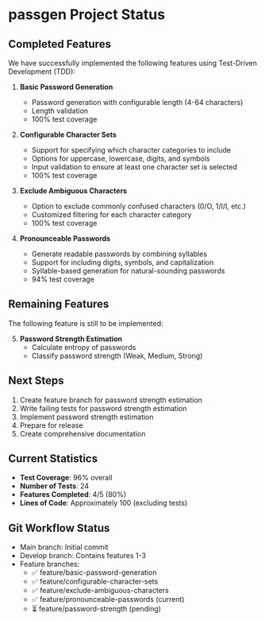 # passgen Project Status

## Completed Features

We have successfully implemented the following features using Test-Driven Development (TDD):

1. **Basic Password Generation**
   - Password generation with configurable length (4-64 characters)
   - Length validation
   - 100% test coverage

2. **Configurable Character Sets**
   - Support for specifying which character categories to include
   - Options for uppercase, lowercase, digits, and symbols
   - Input validation to ensure at least one character set is selected
   - 100% test coverage

3. **Exclude Ambiguous Characters**
   - Option to exclude commonly confused characters (0/O, 1/l/I, etc.)
   - Customized filtering for each character category
   - 100% test coverage

4. **Pronounceable Passwords**
   - Generate readable passwords by combining syllables
   - Support for including digits, symbols, and capitalization
   - Syllable-based generation for natural-sounding passwords
   - 94% test coverage

## Remaining Features

The following feature is still to be implemented:

5. **Password Strength Estimation**
   - Calculate entropy of passwords
   - Classify password strength (Weak, Medium, Strong)

## Next Steps

1. Create feature branch for password strength estimation
2. Write failing tests for password strength estimation
3. Implement password strength estimation
4. Prepare for release
5. Create comprehensive documentation

## Current Statistics

- **Test Coverage**: 96% overall
- **Number of Tests**: 24
- **Features Completed**: 4/5 (80%)
- **Lines of Code**: Approximately 100 (excluding tests)

## Git Workflow Status

- Main branch: Initial commit
- Develop branch: Contains features 1-3
- Feature branches:
  - ✅ feature/basic-password-generation 
  - ✅ feature/configurable-character-sets
  - ✅ feature/exclude-ambiguous-characters
  - ✅ feature/pronounceable-passwords (current)
  - ⏳ feature/password-strength (pending) 